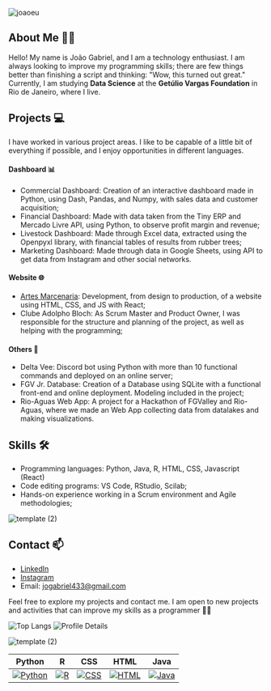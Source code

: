 ![joaoeu](https://github.com/jgabrielsg/jgabrielsg/assets/126505004/43f732a3-93d8-442d-b38a-598affdccaa7)

## About Me 🙋‍♂️
Hello! My name is João Gabriel, and I am a technology enthusiast. I am always looking to improve my programming skills; there are few things better than finishing a script and thinking: "Wow, this turned out great." Currently, I am studying **Data Science** at the **Getúlio Vargas Foundation** in Rio de Janeiro, where I live.

## Projects 💻
I have worked in various project areas. I like to be capable of a little bit of everything if possible, and I enjoy opportunities in different languages.

#### Dashboard 📊
* Commercial Dashboard: Creation of an interactive dashboard made in Python, using Dash, Pandas, and Numpy, with sales data and customer acquisition;
* Financial Dashboard: Made with data taken from the Tiny ERP and Mercado Livre API, using Python, to observe profit margin and revenue;
* Livestock Dashboard: Made through Excel data, extracted using the Openpyxl library, with financial tables of results from rubber trees;
* Marketing Dashboard: Made through data in Google Sheets, using API to get data from Instagram and other social networks.

#### Website 🌐
* [Artes Marcenaria](https://www.artesmarcenaria.com.br/): Development, from design to production, of a website using HTML, CSS, and JS with React;
* Clube Adolpho Bloch: As Scrum Master and Product Owner, I was responsible for the structure and planning of the project, as well as helping with the programming;

#### Others 🎯
* Delta Vee: Discord bot using Python with more than 10 functional commands and deployed on an online server;
* FGV Jr. Database: Creation of a Database using SQLite with a functional front-end and online deployment. Modeling included in the project;
* Rio-Aguas Web App: A project for a Hackathon of FGValley and Rio-Aguas, where we made an Web App collecting data from datalakes and making visualizations.

## Skills 🛠️
* Programming languages: Python, Java, R, HTML, CSS, Javascript (React)
* Code editing programs: VS Code, RStudio, Scilab;
* Hands-on experience working in a Scrum environment and Agile methodologies;

![template (2)](https://github.com/jgabrielsg/jgabrielsg/assets/126505004/bd8d6cfa-1a9e-4543-8918-397f8707eeef)

## Contact 📫
* [LinkedIn](https://www.linkedin.com/in/jo%C3%A3o-gabriel-machado-23b376218/)
* [Instagram](https://www.instagram.com/joaogabrielmachado967/)
* Email: jogabriel433@gmail.com

Feel free to explore my projects and contact me. I am open to new projects and activities that can improve my skills as a programmer 🚀🚀

![Top Langs](https://github-readme-stats.vercel.app/api/top-langs/?username=jgabrielsg&layout=compact&theme=radical) ![Profile Details](http://github-profile-summary-cards.vercel.app/api/cards/profile-details?username=jgabrielsg&theme=dracula)


![template (2)](https://github.com/jgabrielsg/jgabrielsg/assets/126505004/bd8d6cfa-1a9e-4543-8918-397f8707eeef)


| Python | R | CSS | HTML | Java |
|--------|---|-----|------|------|
| [![Python](https://img.shields.io/badge/Python-%2314354C.svg?style=flat&logo=python&logoColor=white)](https://github.com/jgabrielsg/jgabrielsg) | [![R](https://img.shields.io/badge/R-%23276DC3.svg?style=flat&logo=r&logoColor=white)](https://github.com/jgabrielsg/jgabrielsg) | [![CSS](https://img.shields.io/badge/CSS-%231572B6.svg?style=flat&logo=css3&logoColor=white)](https://github.com/jgabrielsg/jgabrielsg) | [![HTML](https://img.shields.io/badge/HTML-%23E34F26.svg?style=flat&logo=html5&logoColor=white)]([link_para_projeto](https://github.com/jgabrielsg/jgabrielsg)) | [![Java](https://img.shields.io/badge/Java-%23ED8B00.svg?style=flat&logo=java&logoColor=white)]([link_para_projeto](https://github.com/jgabrielsg/jgabrielsg)) 
